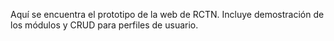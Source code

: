 Aquí se encuentra el prototipo de la web de RCTN. Incluye demostración de los módulos y CRUD para perfiles de usuario.
